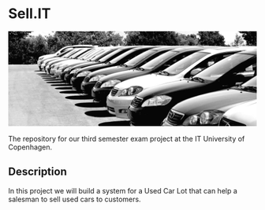 Sell.IT
============

![Some used cars](readme.jpg)

The repository for our third semester exam project at the IT University of Copenhagen.

Description
------------
In this project we will build a system for a Used Car Lot that can help a salesman to sell used cars to customers. 

